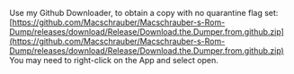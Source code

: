 Use my Github Downloader, to obtain a copy with no quarantine flag set:
<br>
[https://github.com/Macschrauber/Macschrauber-s-Rom-Dump/releases/download/Release/Download.the.Dumper.from.github.zip](https://github.com/Macschrauber/Macschrauber-s-Rom-Dump/releases/download/Release/Download.the.Dumper.from.github.zip)
<br>
You may need to right-click on the App and select open.
